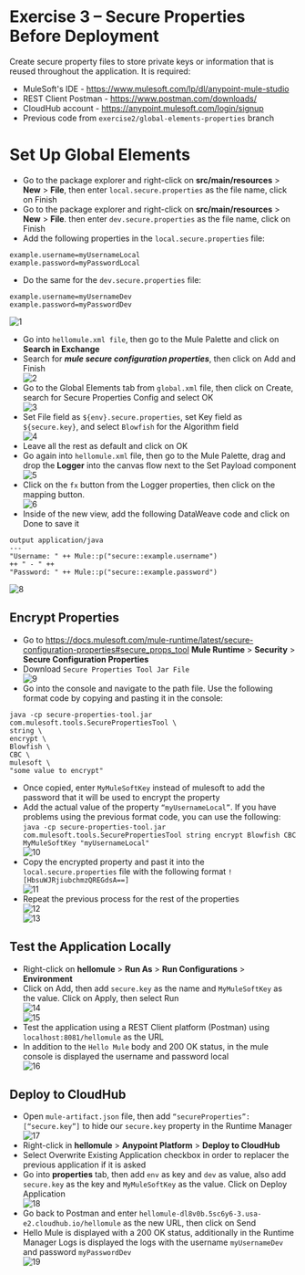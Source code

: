 # Exercise 3 – Secure Properties Before Deployment  
Create secure property files to store private keys or information that is reused throughout the application. 
It is required:  
* MuleSoft's IDE - https://www.mulesoft.com/lp/dl/anypoint-mule-studio  
* REST Client Postman - https://www.postman.com/downloads/  
* CloudHub account - https://anypoint.mulesoft.com/login/signup
* Previous code from `exercise2/global-elements-properties` branch

# Set Up Global Elements
* Go to the package explorer and right-click on **src/main/resources** > **New** > **File**, then enter `local.secure.properties` as the file name, click on Finish  
* Go to the package explorer and right-click on **src/main/resources** > **New** > **File**. then enter `dev.secure.properties` as the file name, click on Finish  
* Add the following properties in the `local.secure.properties` file:  
```
example.username=myUsernameLocal
example.password=myPasswordLocal
```
* Do the same for the `dev.secure.properties` file:
```
example.username=myUsernameDev
example.password=myPasswordDev
```  
![1](https://github.com/abraham-espinosa/mulesoft-trainee-exercise/assets/60346436/9a083f56-25b9-4ba6-af24-533870d5aa46)  
* Go into `hellomule.xml file`, then go to the Mule Palette and click on **Search in Exchange**  
* Search for ***mule secure configuration properties***, then click on Add and Finish  
![2](https://github.com/abraham-espinosa/mulesoft-trainee-exercise/assets/60346436/1e312f0d-2c98-44aa-b1f3-eb0a27233606)  
* Go to the Global Elements tab from `global.xml` file, then click on Create, search for Secure Properties Config and select OK   
![3](https://github.com/abraham-espinosa/mulesoft-trainee-exercise/assets/60346436/b2a666f5-f69d-46e5-b34d-392e2bcdc689)  
* Set File field as `${env}.secure.properties`, set Key field as `${secure.key}`, and select `Blowfish` for the Algorithm field  
![4](https://github.com/abraham-espinosa/mulesoft-trainee-exercise/assets/60346436/91649d1e-b1cb-4f6c-ae0e-2efadb458e73)  
* Leave all the rest as default and click on OK  
* Go again into `hellomule.xml` file, then go to the Mule Palette, drag and drop the **Logger** into the canvas flow next to the Set Payload component  
![5](https://github.com/abraham-espinosa/mulesoft-trainee-exercise/assets/60346436/541d91a9-11ec-49b8-a125-6a10ef2fb9d2)  
* Click on the `fx` button from the Logger properties, then click on the mapping button.  
![6](https://github.com/abraham-espinosa/mulesoft-trainee-exercise/assets/60346436/dcc8410a-666e-46ef-a340-f1a69501bb08)  
* Inside of the new view, add the following DataWeave code and click on Done to save it
```
output application/java
---
"Username: " ++ Mule::p("secure::example.username")
++ " - " ++
"Password: " ++ Mule::p("secure::example.password")
```  
![8](https://github.com/abraham-espinosa/mulesoft-trainee-exercise/assets/60346436/187ca6ab-b98c-42b4-879d-825e70a085e8)  
 
## Encrypt Properties 
* Go to https://docs.mulesoft.com/mule-runtime/latest/secure-configuration-properties#secure_props_tool **Mule Runtime** > **Security** > **Secure Configuration Properties**   
* Download `Secure Properties Tool Jar File`  
![9](https://github.com/abraham-espinosa/mulesoft-trainee-exercise/assets/60346436/35999dab-02af-4165-9364-ab012c2420b3)  
* Go into the console and navigate to the path file. Use the following format code by copying and pasting it in the console:  
```
java -cp secure-properties-tool.jar com.mulesoft.tools.SecurePropertiesTool \
string \
encrypt \
Blowfish \
CBC \
mulesoft \
"some value to encrypt"
```  
* Once copied, enter `MyMuleSoftKey` instead of mulesoft to add the password that it will be used to encrypt the property  
* Add the actual value of the property `“myUsernameLocal”`. If you have problems using the previous format code, you can use the following:  
`java -cp secure-properties-tool.jar com.mulesoft.tools.SecurePropertiesTool string encrypt Blowfish CBC MyMuleSoftKey "myUsernameLocal"`  
![10](https://github.com/abraham-espinosa/mulesoft-trainee-exercise/assets/60346436/0de05ea7-a7bb-4162-bfd2-29c51a30006c)  
* Copy the encrypted property and past it into the `local.secure.properties` file with the following format `![HbsuWJRjiubchmzQREGdsA==]`  
![11](https://github.com/abraham-espinosa/mulesoft-trainee-exercise/assets/60346436/69154e8c-9523-4064-a12f-ab7c8cb37818)  
* Repeat the previous process for the rest of the properties  
![12](https://github.com/abraham-espinosa/mulesoft-trainee-exercise/assets/60346436/1f0d5bbc-7815-42b0-a670-198577ea5f0f)  
![13](https://github.com/abraham-espinosa/mulesoft-trainee-exercise/assets/60346436/19634fa1-2be3-4397-939f-cfbf67153c21)  

  
## Test the Application Locally 
* Right-click on **hellomule** > **Run As** > **Run Configurations** > **Environment**  
* Click on Add, then add `secure.key` as the name and `MyMuleSoftKey` as the value. Click on Apply, then select Run  
![14](https://github.com/abraham-espinosa/mulesoft-trainee-exercise/assets/60346436/93d829f3-b0f6-4b94-8a41-d4d77503420c)  
![15](https://github.com/abraham-espinosa/mulesoft-trainee-exercise/assets/60346436/2bd55c74-630e-4245-b6b0-d819436ed81c)  
* Test the application using a REST Client platform (Postman) using `localhost:8081/hellomule` as the URL  
* In addition to the `Hello Mule` body and 200 OK status, in the mule console is displayed the username and password local   
![16](https://github.com/abraham-espinosa/mulesoft-trainee-exercise/assets/60346436/1c9df662-9f00-4869-a14e-22caf37f9682)  


## Deploy to CloudHub
* Open `mule-artifact.json` file, then add `“secureProperties”: [“secure.key”]` to hide our `secure.key` property in the Runtime Manager  
![17](https://github.com/abraham-espinosa/mulesoft-trainee-exercise/assets/60346436/8231115d-d7ef-4d6a-81a1-1ee058c9192e)  
* Right-click in **hellomule** > **Anypoint Platform** > **Deploy to CloudHub**  
* Select Overwrite Existing Application checkbox in order to replacer the previous application if it is asked  
* Go into **properties** tab, then add `env` as key and `dev` as value, also add `secure.key` as the key and `MyMuleSoftKey` as the value. Click on Deploy Application   
![18](https://github.com/abraham-espinosa/mulesoft-trainee-exercise/assets/60346436/91b031db-6bff-4849-9319-ef6b7a04f38f)  
* Go back to Postman and enter `hellomule-dl8v0b.5sc6y6-3.usa-e2.cloudhub.io/hellomule` as the new URL, then click on Send  
* Hello Mule is displayed with a 200 OK status, additionally in the Runtime Manager Logs is displayed the logs with the username `myUsernameDev` and password `myPasswordDev`  
![19](https://github.com/abraham-espinosa/mulesoft-trainee-exercise/assets/60346436/49a56155-5bc9-4395-b972-76f433642027)  
